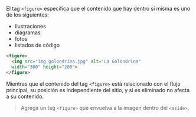 El tag `<figure>` especifica que el contenido que hay dentro sí misma es uno de los siguientes: 

* ilustraciones
* diagramas
* fotos
* listados de código

``` html
<figure>
  <img src="img_golondrina.jpg" alt="La Golondrina"
  width="300" height="200">
</figure>
```

Mientras que el contenido del tag `<figure>` está relacionado con el flujo principal, su posición es independiente del sitio, y si es eliminado no afecta a su contenido.

> Agregá un tag `<figure>` que envuelva a la imagen dentro del `<aside>`. 

